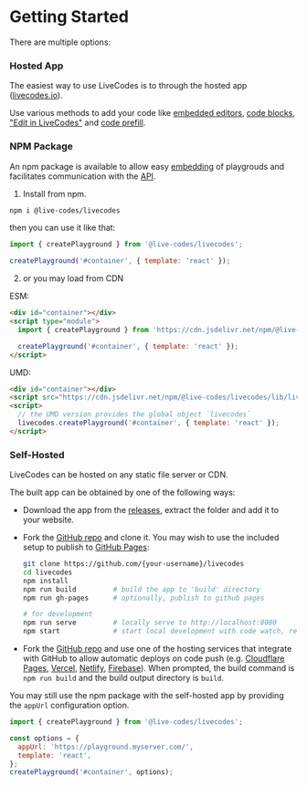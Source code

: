 # Getting Started

There are multiple options:

### Hosted App

The easiest way to use LiveCodes is to through the hosted app ([livecodes.io](https://livecodes.io)).

Use various methods to add your code like [embedded editors](./features/embeds.md), [code blocks](./features/import.md#import-code-from-dom), ["Edit in LiveCodes"](./features/import.md#edit-in-livecodes-bookmarklet) and [code prefill](./features/code-prefill.md).

### NPM Package

An npm package is available to allow easy [embedding](./features/embeds.md) of playgrouds and facilitates communication with the [API](./advanced/api.md).

1. Install from npm.

```sh
npm i @live-codes/livecodes
```

then you can use it like that:

```js title="index.js"
import { createPlayground } from '@live-codes/livecodes';

createPlayground('#container', { template: 'react' });
```

2. or you may load from CDN

ESM:

```html title="index.html"
<div id="container"></div>
<script type="module">
  import { createPlayground } from 'https://cdn.jsdelivr.net/npm/@live-codes/livecodes/lib/livecodes.esm.js';

  createPlayground('#container', { template: 'react' });
</script>
```

UMD:

```html title="index.html"
<div id="container"></div>
<script src="https://cdn.jsdelivr.net/npm/@live-codes/livecodes/lib/livecodes.js"></script>
<script>
  // the UMD version provides the global object `livecodes`
  livecodes.createPlayground('#container', { template: 'react' });
</script>
```

### Self-Hosted

LiveCodes can be hosted on any static file server or CDN.

The built app can be obtained by one of the following ways:

- Download the app from the [releases](https://github.com/live-codes/livecodes/releases), extract the folder and add it to your website.
- Fork the [GitHub repo](https://github.com/live-codes/livecodes) and clone it. You may wish to use the included setup to publish to [GitHub Pages](https://pages.github.com/):

  ```sh
  git clone https://github.com/{your-username}/livecodes
  cd livecodes
  npm install
  npm run build         # build the app to 'build' directory
  npm run gh-pages      # optionally, publish to github pages

  # for development
  npm run serve         # locally serve to http://localhost:8080
  npm start             # start local development with code watch, rebuild and live-reload
  ```

- Fork the [GitHub repo](https://github.com/live-codes/livecodes) and use one of the hosting services that integrate with GitHub to allow automatic deploys on code push (e.g. [Cloudflare Pages](https://developers.cloudflare.com/pages/get-started), [Vercel](https://vercel.com/docs/concepts/git), [Netlify](https://docs.netlify.com/configure-builds/overview/), [Firebase](https://firebase.google.com/docs/hosting/github-integration)). When prompted, the build command is `npm run build` and the build output directory is `build`.

You may still use the npm package with the self-hosted app by providing the `appUrl` configuration option.

```js title="index.js"
import { createPlayground } from '@live-codes/livecodes';

const options = {
  appUrl: 'https://playground.myserver.com/',
  template: 'react',
};
createPlayground('#container', options);
```
